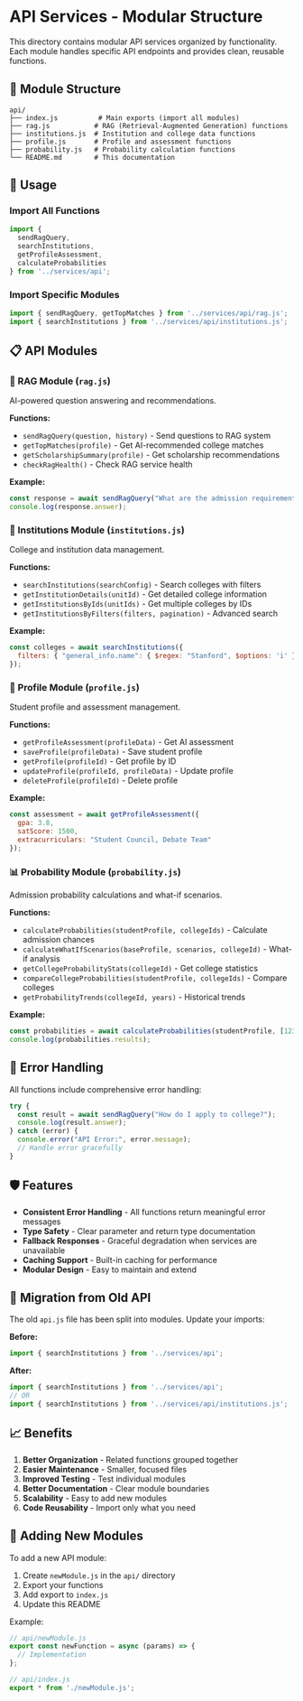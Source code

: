 # API Services - Modular Structure

This directory contains modular API services organized by functionality. Each module handles specific API endpoints and provides clean, reusable functions.

## 📁 Module Structure

```
api/
├── index.js          # Main exports (import all modules)
├── rag.js           # RAG (Retrieval-Augmented Generation) functions
├── institutions.js  # Institution and college data functions
├── profile.js       # Profile and assessment functions
├── probability.js   # Probability calculation functions
└── README.md        # This documentation
```

## 🚀 Usage

### Import All Functions
```javascript
import { 
  sendRagQuery, 
  searchInstitutions, 
  getProfileAssessment,
  calculateProbabilities 
} from '../services/api';
```

### Import Specific Modules
```javascript
import { sendRagQuery, getTopMatches } from '../services/api/rag.js';
import { searchInstitutions } from '../services/api/institutions.js';
```

## 📋 API Modules

### 🤖 RAG Module (`rag.js`)
AI-powered question answering and recommendations.

**Functions:**
- `sendRagQuery(question, history)` - Send questions to RAG system
- `getTopMatches(profile)` - Get AI-recommended college matches
- `getScholarshipSummary(profile)` - Get scholarship recommendations
- `checkRagHealth()` - Check RAG service health

**Example:**
```javascript
const response = await sendRagQuery("What are the admission requirements for Stanford?", []);
console.log(response.answer);
```

### 🏫 Institutions Module (`institutions.js`)
College and institution data management.

**Functions:**
- `searchInstitutions(searchConfig)` - Search colleges with filters
- `getInstitutionDetails(unitId)` - Get detailed college information
- `getInstitutionsByIds(unitIds)` - Get multiple colleges by IDs
- `getInstitutionsByFilters(filters, pagination)` - Advanced search

**Example:**
```javascript
const colleges = await searchInstitutions({
  filters: { "general_info.name": { $regex: "Stanford", $options: 'i' } }
});
```

### 👤 Profile Module (`profile.js`)
Student profile and assessment management.

**Functions:**
- `getProfileAssessment(profileData)` - Get AI assessment
- `saveProfile(profileData)` - Save student profile
- `getProfile(profileId)` - Get profile by ID
- `updateProfile(profileId, profileData)` - Update profile
- `deleteProfile(profileId)` - Delete profile

**Example:**
```javascript
const assessment = await getProfileAssessment({
  gpa: 3.8,
  satScore: 1500,
  extracurriculars: "Student Council, Debate Team"
});
```

### 📊 Probability Module (`probability.js`)
Admission probability calculations and what-if scenarios.

**Functions:**
- `calculateProbabilities(studentProfile, collegeIds)` - Calculate admission chances
- `calculateWhatIfScenarios(baseProfile, scenarios, collegeId)` - What-if analysis
- `getCollegeProbabilityStats(collegeId)` - Get college statistics
- `compareCollegeProbabilities(studentProfile, collegeIds)` - Compare colleges
- `getProbabilityTrends(collegeId, years)` - Historical trends

**Example:**
```javascript
const probabilities = await calculateProbabilities(studentProfile, [123456, 789012]);
console.log(probabilities.results);
```

## 🔧 Error Handling

All functions include comprehensive error handling:

```javascript
try {
  const result = await sendRagQuery("How do I apply to college?");
  console.log(result.answer);
} catch (error) {
  console.error("API Error:", error.message);
  // Handle error gracefully
}
```

## 🛡️ Features

- **Consistent Error Handling** - All functions return meaningful error messages
- **Type Safety** - Clear parameter and return type documentation
- **Fallback Responses** - Graceful degradation when services are unavailable
- **Caching Support** - Built-in caching for performance
- **Modular Design** - Easy to maintain and extend

## 🔄 Migration from Old API

The old `api.js` file has been split into modules. Update your imports:

**Before:**
```javascript
import { searchInstitutions } from '../services/api';
```

**After:**
```javascript
import { searchInstitutions } from '../services/api';
// OR
import { searchInstitutions } from '../services/api/institutions.js';
```

## 📈 Benefits

1. **Better Organization** - Related functions grouped together
2. **Easier Maintenance** - Smaller, focused files
3. **Improved Testing** - Test individual modules
4. **Better Documentation** - Clear module boundaries
5. **Scalability** - Easy to add new modules
6. **Code Reusability** - Import only what you need

## 🚀 Adding New Modules

To add a new API module:

1. Create `newModule.js` in the `api/` directory
2. Export your functions
3. Add export to `index.js`
4. Update this README

Example:
```javascript
// api/newModule.js
export const newFunction = async (params) => {
  // Implementation
};

// api/index.js
export * from './newModule.js';
``` 